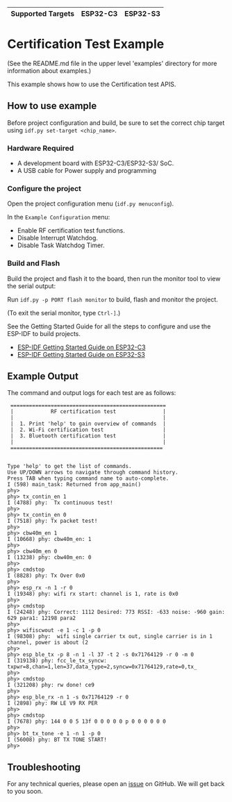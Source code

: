 | Supported Targets | ESP32-C3 | ESP32-S3 |
| ----------------- | -------- | -------- |

# Certification Test Example

(See the README.md file in the upper level 'examples' directory for more information about examples.)

This example shows how to use the Certification test APIS.

## How to use example

Before project configuration and build, be sure to set the correct chip target using `idf.py set-target <chip_name>`.

### Hardware Required

* A development board with ESP32-C3/ESP32-S3/ SoC.
* A USB cable for Power supply and programming

### Configure the project

Open the project configuration menu (`idf.py menuconfig`).

In the `Example Configuration` menu:

* Enable RF certification test functions.
* Disable Interrupt Watchdog.
* Disable Task Watchdog Timer.

### Build and Flash

Build the project and flash it to the board, then run the monitor tool to view the serial output:

Run `idf.py -p PORT flash monitor` to build, flash and monitor the project.

(To exit the serial monitor, type ``Ctrl-]``.)

See the Getting Started Guide for all the steps to configure and use the ESP-IDF to build projects.

* [ESP-IDF Getting Started Guide on ESP32-C3](https://docs.espressif.com/projects/esp-idf/en/latest/esp32c3/get-started/index.html)
* [ESP-IDF Getting Started Guide on ESP32-S3](https://docs.espressif.com/projects/esp-idf/en/latest/esp32s3/get-started/index.html)

## Example Output

The command and output logs for each test are as follows:

```
 ==================================================
 |            RF certification test               |
 |                                                |
 |  1. Print 'help' to gain overview of commands  |
 |  2. Wi-Fi certification test                   |
 |  3. Bluetooth certification test               |
 |                                                |
 =================================================


Type 'help' to get the list of commands.
Use UP/DOWN arrows to navigate through command history.
Press TAB when typing command name to auto-complete.
I (598) main_task: Returned from app_main()
phy> 
phy> tx_contin_en 1
I (4788) phy:  Tx continuous test!
phy> 
phy> tx_contin_en 0
I (7518) phy: Tx packet test!
phy> 
phy> cbw40m_en 1
I (10668) phy: cbw40m_en: 1
phy> 
phy> cbw40m_en 0
I (13238) phy: cbw40m_en: 0
phy> 
phy> cmdstop
I (8828) phy: Tx Over 0x0
phy> 
phy> esp_rx -n 1 -r 0
I (19348) phy: wifi rx start: channel is 1, rate is 0x0
phy> 
phy> cmdstop
I (24248) phy: Correct: 1112 Desired: 773 RSSI: -633 noise: -960 gain: 629 para1: 12198 para2
phy> 
phy> wifiscwout -e 1 -c 1 -p 0
I (98308) phy:  wifi single carrier tx out, single carrier is in 1 channel, power is about (2
phy> 
phy> esp_ble_tx -p 8 -n 1 -l 37 -t 2 -s 0x71764129 -r 0 -m 0
I (319138) phy: fcc_le_tx_syncw: txpwr=8,chan=1,len=37,data_type=2,syncw=0x71764129,rate=0,tx_
phy> 
phy> cmdstop
I (321208) phy: rw done! ce9
phy> 
phy> esp_ble_rx -n 1 -s 0x71764129 -r 0
I (2898) phy: RW LE V9 RX PER
phy> 
phy> cmdstop
I (7678) phy: 144 0 0 5 13f 0 0 0 0 0 p 0 0 0 0 0 0
phy> 
phy> bt_tx_tone -e 1 -n 1 -p 0
I (56008) phy: BT TX TONE START!
phy>
```

## Troubleshooting

For any technical queries, please open an [issue](https://github.com/espressif/esp-idf/issues) on GitHub. We will get back to you soon.

